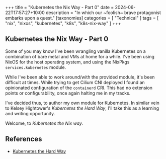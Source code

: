 +++
title = "Kubernetes the Nix Way - Part 0"
date = 2024-06-22T17:57:27+10:00
description = "In which our ~foolish~ brave protagonist embarks upon a quest."
[taxonomies]
categories = [ "Technical" ]
tags = [ "nix", "nixos", "kubernetes", "k8s", "k8s-nix-way" ]
+++

## Kubernetes the Nix Way - Part 0

Some of you may know I've been wrangling vanilla Kubernetes on a combination of bare metal and VMs at home for a while.
I've been using NixOS for the host operating system, and using the NixPkgs `services.kubernetes` module.

While I've been able to work around/with the provided module, it's been difficult at times.
While trying to get Cilium CNI deployed I found an opinionated configuration of the `containerd` CRI.
This had no extension points or configurability, once again halting me in my tracks.

I've decided thus, to author my own module for Kubernetes.
In similar vein to Kelsey Hightower's _Kubernetes the Hard Way_, I'll take this as a learning and writing opportunity.

Welcome, to _Kubernetes the Nix way_.

## References

- [Kubernetes the Hard Way](https://github.com/kelseyhightower/kubernetes-the-hard-way)
